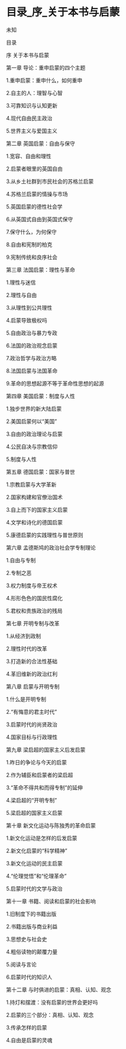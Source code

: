 # 目录_序_关于本书与启蒙

未知

目录

序 关于本书与启蒙

第一章 导论：重申启蒙的四个主题

1.重申启蒙：重申什么，如何重申

2.自主的人：理智与心智

3.可靠知识与认知更新

4.现代自由民主政治

5.世界主义与爱国主义

第二章 英国启蒙：自由与保守

1.宽容、自由和理性

2.启蒙者眼里的英国自由

3.从乡土社群到市民社会的苏格兰启蒙

4.苏格兰启蒙的情操与市场

5.英国启蒙的德性社会学

6.从英国式自由到英国式保守

7.保守什么，为何保守

8.自由和宪制的柏克

9.宪制传统和良序社会

第三章 法国启蒙：理性与革命

1.理性与迷信

2.理性与自由

3.从理性到公共理性

4.启蒙导致极权吗

5.自由政治与暴力专政

6.法国的政治观念启蒙

7.政治哲学与政治方略

8.法国启蒙与法国革命

9.革命的思想起源不等于革命性思想的起源

第四章 美国启蒙：制度与人性

1.独步世界的新大陆启蒙

2.美国启蒙何以“美国”

3.自由的政治理论与启蒙

4.公民自决与宗教信仰

5.制度与人性

第五章 德国启蒙：国家与普世

1.宗教启蒙与大学革新

2.国家构建和官僚治国术

3.自上而下的国家主义启蒙

4.文学和诗化的德国启蒙

5.康德启蒙的实践理性与普世原则

第六章 孟德斯鸠的政治社会学专制理论

1.自由与专制

2.专制之恶

3.权力制度与帝王权术

4.形形色色的国民性腐化

5.君权和贵族政治的残局

第七章 开明专制与改革

1.从经济到政制

2.理性时代的改革

3.打造新的合法性基础

4.革旧维新的政治红利

第八章 启蒙与开明专制

1.什么是开明专制

2.“有悔意的君主时代”

3.启蒙时代的尚贤政治

4.国家目标与行政理性

第九章 梁启超的国家主义后发启蒙

1.昨日的争论与今天的启蒙

2.作为辅臣和启蒙者的梁启超

3.“革命不得共和而得专制”的延伸

4.梁启超的“开明专制”

5.梁启超的国家主义启蒙

第十章 新文化运动与陈独秀的革命启蒙

1.新文化运动是怎样的后发启蒙

2.新文化启蒙的“科学精神”

3.新文化运动的民主启蒙

4.“伦理觉悟”和“伦理革命”

5.启蒙时代的文学与政治

第十一章 书籍、阅读和启蒙的社会影响

1.旧制度下的书籍出版

2.书籍出版与商业利益

3.思想史与社会史

4.粗俗读物的颠覆力量

5.阅读与言论

6.启蒙时代的知识人

第十二章 与时俱进的启蒙：真相、认知、观念

1.持灯和摆渡：没有启蒙的世界会更好吗

2.启蒙的三个部分：真相、认知、观念

3.传承怎样的启蒙

4.自由是启蒙的灵魂